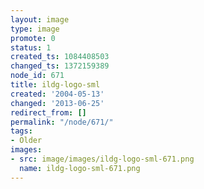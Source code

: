 ```yaml
---
layout: image
type: image
promote: 0
status: 1
created_ts: 1084408503
changed_ts: 1372159389
node_id: 671
title: ildg-logo-sml
created: '2004-05-13'
changed: '2013-06-25'
redirect_from: []
permalink: "/node/671/"
tags:
- Older
images:
- src: image/images/ildg-logo-sml-671.png
  name: ildg-logo-sml-671.png
---
```


